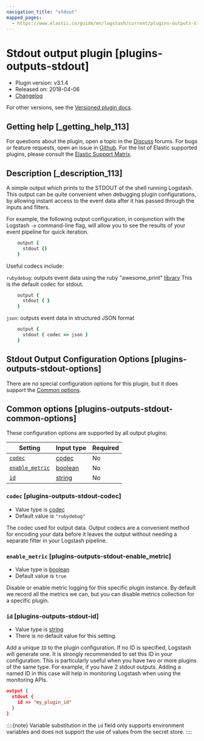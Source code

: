 ```yaml
---
navigation_title: "stdout"
mapped_pages:
  - https://www.elastic.co/guide/en/logstash/current/plugins-outputs-stdout.html
---
```


# Stdout output plugin [plugins-outputs-stdout]


* Plugin version: v3.1.4
* Released on: 2018-04-06
* [Changelog](https://github.com/logstash-plugins/logstash-output-stdout/blob/v3.1.4/CHANGELOG.md)

For other versions, see the [Versioned plugin docs](logstash-docs://docs/reference/output-stdout-index.md).

## Getting help [_getting_help_113]

For questions about the plugin, open a topic in the [Discuss](http://discuss.elastic.co) forums. For bugs or feature requests, open an issue in [Github](https://github.com/logstash-plugins/logstash-output-stdout). For the list of Elastic supported plugins, please consult the [Elastic Support Matrix](https://www.elastic.co/support/matrix#logstash_plugins).


## Description [_description_113]

A simple output which prints to the STDOUT of the shell running Logstash. This output can be quite convenient when debugging plugin configurations, by allowing instant access to the event data after it has passed through the inputs and filters.

For example, the following output configuration, in conjunction with the Logstash `-e` command-line flag, will allow you to see the results of your event pipeline for quick iteration.

```ruby
    output {
      stdout {}
    }
```

Useful codecs include:

`rubydebug`: outputs event data using the ruby "awesome_print" [library](http://rubygems.org/gems/awesome_print) This is the default codec for stdout.

```ruby
    output {
      stdout { }
    }
```

`json`: outputs event data in structured JSON format

```ruby
    output {
      stdout { codec => json }
    }
```


## Stdout Output Configuration Options [plugins-outputs-stdout-options]

There are no special configuration options for this plugin, but it does support the [Common options](#plugins-outputs-stdout-common-options).


## Common options [plugins-outputs-stdout-common-options]

These configuration options are supported by all output plugins:

| Setting | Input type | Required |
| --- | --- | --- |
| [`codec`](#plugins-outputs-stdout-codec) | [codec](/reference/configuration-file-structure.md#codec) | No |
| [`enable_metric`](#plugins-outputs-stdout-enable_metric) | [boolean](/reference/configuration-file-structure.md#boolean) | No |
| [`id`](#plugins-outputs-stdout-id) | [string](/reference/configuration-file-structure.md#string) | No |

### `codec` [plugins-outputs-stdout-codec]

* Value type is [codec](/reference/configuration-file-structure.md#codec)
* Default value is `"rubydebug"`

The codec used for output data. Output codecs are a convenient method for encoding your data before it leaves the output without needing a separate filter in your Logstash pipeline.


### `enable_metric` [plugins-outputs-stdout-enable_metric]

* Value type is [boolean](/reference/configuration-file-structure.md#boolean)
* Default value is `true`

Disable or enable metric logging for this specific plugin instance. By default we record all the metrics we can, but you can disable metrics collection for a specific plugin.


### `id` [plugins-outputs-stdout-id]

* Value type is [string](/reference/configuration-file-structure.md#string)
* There is no default value for this setting.

Add a unique `ID` to the plugin configuration. If no ID is specified, Logstash will generate one. It is strongly recommended to set this ID in your configuration. This is particularly useful when you have two or more plugins of the same type. For example, if you have 2 stdout outputs. Adding a named ID in this case will help in monitoring Logstash when using the monitoring APIs.

```json
output {
  stdout {
    id => "my_plugin_id"
  }
}
```

::::{note}
Variable substitution in the `id` field only supports environment variables and does not support the use of values from the secret store.
::::




